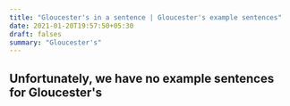 ```yaml
---
title: "Gloucester's in a sentence | Gloucester's example sentences"
date: 2021-01-20T19:57:50+05:30
draft: falses
summary: "Gloucester's"
---
```

## Unfortunately, we have no example sentences for Gloucester's                 
